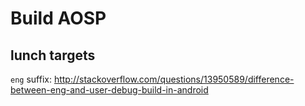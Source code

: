 # Build AOSP

## lunch targets

`eng` suffix: <http://stackoverflow.com/questions/13950589/difference-between-eng-and-user-debug-build-in-android>
